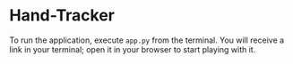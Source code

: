 # Hand-Tracker
To run the application, execute `app.py` from the terminal. You will receive a link in your terminal; open it in your browser to start playing with it.
